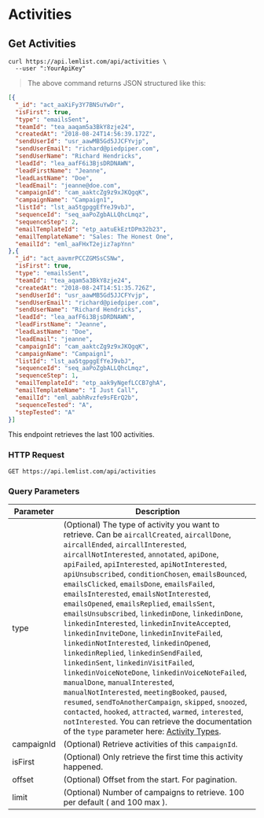 # Activities

## Get Activities

```shell
curl https://api.lemlist.com/api/activities \
  --user ":YourApiKey"
```

> The above command returns JSON structured like this:

```json
[{
  "_id": "act_aaXiFy3Y7BNSuYwDr",
  "isFirst": true,
  "type": "emailsSent",
  "teamId": "tea_aaqam5a3BkY8zje24",
  "createdAt": "2018-08-24T14:56:39.172Z",
  "sendUserId": "usr_aawMB5Gd5JJCFYvjp",
  "sendUserEmail": "richard@piedpiper.com",
  "sendUserName": "Richard Hendricks",
  "leadId": "lea_aafF6i3BjsDRDNAWN",
  "leadFirstName": "Jeanne",
  "leadLastName": "Doe",
  "leadEmail": "jeanne@doe.com",
  "campaignId": "cam_aaktcZg9z9xJKQgqK",
  "campaignName": "Campaign1",
  "listId": "lst_aa5tgpggEfYeJ9vbJ",
  "sequenceId": "seq_aaPoZgbALLQhcLmqz",
  "sequenceStep": 2,
  "emailTemplateId": "etp_aatuEkEztDPm32b23",
  "emailTemplateName": "Sales: The Honest One",
  "emailId": "eml_aaFHxT2ejiz7apYnn"
},{
  "_id": "act_aavmrPCCZGMSsCSNw",
  "isFirst": true,
  "type": "emailsSent",
  "teamId": "tea_aqam5a3BkY8zje24",
  "createdAt": "2018-08-24T14:51:35.726Z",
  "sendUserId": "usr_aawMB5Gd5JJCFYvjp",
  "sendUserEmail": "richard@piedpiper.com",
  "sendUserName": "Richard Hendricks",
  "leadId": "lea_aafF6i3BjsDRDNAWN",
  "leadFirstName": "Jeanne",
  "leadLastName": "Doe",
  "leadEmail": "jeanne",
  "campaignId": "cam_aaktcZg9z9xJKQgqK",
  "campaignName": "Campaign1",
  "listId": "lst_aa5tgpggEfYeJ9vbJ",
  "sequenceId": "seq_aaPoZgbALLQhcLmqz",
  "sequenceStep": 1,
  "emailTemplateId": "etp_aak9yNgefLCCB7ghA",
  "emailTemplateName": "I Just Call",
  "emailId": "eml_aabhRvzfe9sFErQ2b",
  "sequenceTested": "A",
  "stepTested": "A"
}]
```

This endpoint retrieves the last 100 activities.

### HTTP Request

`GET https://api.lemlist.com/api/activities`

### Query Parameters

Parameter | Description
--------- | -----------
type | (Optional) The type of activity you want to retrieve. Can be `aircallCreated`, `aircallDone`, `aircallEnded`, `aircallInterested`, `aircallNotInterested`, `annotated`, `apiDone`, `apiFailed`, `apiInterested`, `apiNotInterested`, `apiUnsubscribed`, `conditionChosen`, `emailsBounced`, `emailsClicked`, `emailsDone`, `emailsFailed`, `emailsInterested`, `emailsNotInterested`, `emailsOpened`, `emailsReplied`, `emailsSent`, `emailsUnsubscribed`, `linkedinDone`, `linkedinDone`, `linkedinInterested`, `linkedinInviteAccepted`, `linkedinInviteDone`, `linkedinInviteFailed`, `linkedinNotInterested`, `linkedinOpened`, `linkedinReplied`, `linkedinSendFailed`, `linkedinSent`, `linkedinVisitFailed`, `linkedinVoiceNoteDone`, `linkedinVoiceNoteFailed`, `manualDone`, `manualInterested`, `manualNotInterested`, `meetingBooked`, `paused`, `resumed`, `sendToAnotherCampaign`, `skipped`, `snoozed`, `contacted`, `hooked`, `attracted`, `warmed`, `interested`, `notInterested`. You can retrieve the documentation of the `type` parameter here: <a href="https://help.lemlist.com/en/articles/9423940-api-get-activities-list-of-activities-type" target="_blank">Activity Types</a>.
campaignId | (Optional) Retrieve activities of this `campaignId`.
isFirst | (Optional) Only retrieve the first time this activity happened.
offset | (Optional) Offset from the start. For pagination.
limit | (Optional) Number of campaigns to retrieve. 100 per default ( and 100 max ).
